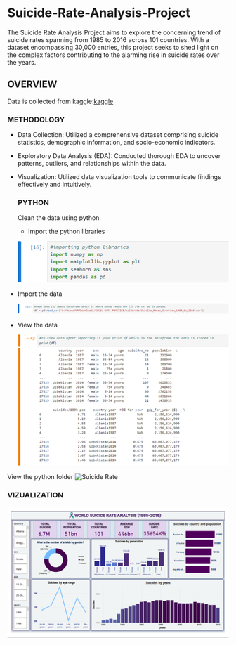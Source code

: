# Suicide-Rate-Analysis-Project
The Suicide Rate Analysis Project aims to explore the concerning trend of suicide rates spanning from 1985 to 2016 across 101 countries. With a dataset encompassing 30,000 entries, this project seeks to shed light on the complex factors contributing to the alarming rise in suicide rates over the years.

## OVERVIEW
Data is collected from kaggle:[kaggle](https://www.kaggle.com/datasets/russellyates88/suicide-rates-overview-1985-to-2016)

### METHODOLOGY
+ Data Collection: Utilized a comprehensive dataset comprising suicide statistics, demographic information, and socio-economic indicators.
+ Exploratory Data Analysis (EDA): Conducted thorough EDA to uncover patterns, outliers, and relationships within the data.
+ Visualization: Utilized data visualization tools to communicate findings effectively and intuitively.

  ### PYTHON
  Clean the data using python. 
  - Import the python libraries
    
  ![Import Libraries](https://github.com/Pinnie232/Suicide-Rate-Analysis-Project/blob/main/Images/CleanPython1.png)


 - Import the data
   
   ![Import the data](https://github.com/Pinnie232/Suicide-Rate-Analysis-Project/blob/main/Images/importthedata.png)


   
 - View the data

   
   ![View the data](https://github.com/Pinnie232/Suicide-Rate-Analysis-Project/blob/main/Images/viewthedata.png)
   

 View the python folder ![Suicide Rate](https://github.com/Pinnie232/Suicide-Rate-Analysis-Project/blob/main/Suicide_Rates_Overview_1985_to_2016.ipynb)

### VIZUALIZATION
![Vizualization](https://github.com/Pinnie232/Suicide-Rate-Analysis-Project/blob/main/vizualization.png)
